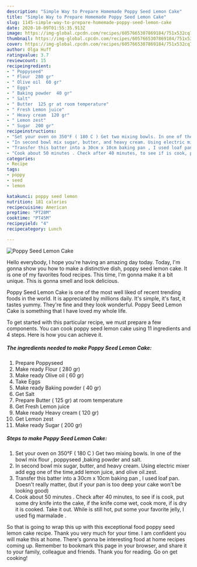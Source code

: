 ```yaml
---
description: "Simple Way to Prepare Homemade Poppy Seed Lemon Cake"
title: "Simple Way to Prepare Homemade Poppy Seed Lemon Cake"
slug: 1145-simple-way-to-prepare-homemade-poppy-seed-lemon-cake
date: 2020-10-09T01:55:35.913Z
image: https://img-global.cpcdn.com/recipes/6057665307869184/751x532cq70/poppy-seed-lemon-cake-recipe-main-photo.jpg
thumbnail: https://img-global.cpcdn.com/recipes/6057665307869184/751x532cq70/poppy-seed-lemon-cake-recipe-main-photo.jpg
cover: https://img-global.cpcdn.com/recipes/6057665307869184/751x532cq70/poppy-seed-lemon-cake-recipe-main-photo.jpg
author: Olga Huff
ratingvalue: 3.7
reviewcount: 15
recipeingredient:
- " Poppyseed"
- " Flour  280 gr"
- " Olive oil  60 gr"
- " Eggs"
- " Baking powder  40 gr"
- " Salt"
- " Butter  125 gr at room temperature"
- " Fresh Lemon juice"
- " Heavy cream  120 gr"
- " Lemon zest"
- " Sugar  200 gr"
recipeinstructions:
- "Set your oven on 350°F ( 180 C ) Get two mixing bowls. In one of the bowl mix flour , poppyseed ,baking powder and salt."
- "In second bowl mix sugar, butter, and heavy cream. Using electric mixer add egg one of the time,add lemon juice, and olive oil.zest."
- "Transfer this batter into a 30cm x 10cm baking pan , I used loaf pan. Doesn&#39;t really matter, (but if your pan is too deep your cake won&#39;t be looking good)"
- "Cook about 50 minutes . Check after 40 minutes, to see if is cook, put some dry knife into the cake, if the knife come wet, cook more, if is dry it is cooked. Take it out. While is still hot, put some your favorite jelly, I used fig marmalade ."
categories:
- Recipe
tags:
- poppy
- seed
- lemon

katakunci: poppy seed lemon 
nutrition: 181 calories
recipecuisine: American
preptime: "PT28M"
cooktime: "PT45M"
recipeyield: "4"
recipecategory: Lunch

---
```



![Poppy Seed Lemon Cake](https://img-global.cpcdn.com/recipes/6057665307869184/751x532cq70/poppy-seed-lemon-cake-recipe-main-photo.jpg)

Hello everybody, I hope you're having an amazing day today. Today, I'm gonna show you how to make a distinctive dish, poppy seed lemon cake. It is one of my favorites food recipes. This time, I'm gonna make it a bit unique. This is gonna smell and look delicious.



Poppy Seed Lemon Cake is one of the most well liked of recent trending foods in the world. It is appreciated by millions daily. It's simple, it's fast, it tastes yummy. They're fine and they look wonderful. Poppy Seed Lemon Cake is something that I have loved my whole life.


To get started with this particular recipe, we must prepare a few components. You can cook poppy seed lemon cake using 11 ingredients and 4 steps. Here is how you can achieve it.

<!--inarticleads1-->

##### The ingredients needed to make Poppy Seed Lemon Cake:

1. Prepare  Poppyseed
1. Make ready  Flour ( 280 gr)
1. Make ready  Olive oil ( 60 gr)
1. Take  Eggs
1. Make ready  Baking powder ( 40 gr)
1. Get  Salt
1. Prepare  Butter ( 125 gr) at room temperature
1. Get  Fresh Lemon juice
1. Make ready  Heavy cream ( 120 gr)
1. Get  Lemon zest
1. Make ready  Sugar ( 200 gr)




<!--inarticleads2-->

##### Steps to make Poppy Seed Lemon Cake:

1. Set your oven on 350°F ( 180 C ) Get two mixing bowls. In one of the bowl mix flour , poppyseed ,baking powder and salt.
1. In second bowl mix sugar, butter, and heavy cream. Using electric mixer add egg one of the time,add lemon juice, and olive oil.zest.
1. Transfer this batter into a 30cm x 10cm baking pan , I used loaf pan. Doesn&#39;t really matter, (but if your pan is too deep your cake won&#39;t be looking good)
1. Cook about 50 minutes . Check after 40 minutes, to see if is cook, put some dry knife into the cake, if the knife come wet, cook more, if is dry it is cooked. Take it out. While is still hot, put some your favorite jelly, I used fig marmalade .




So that is going to wrap this up with this exceptional food poppy seed lemon cake recipe. Thank you very much for your time. I am confident you will make this at home. There's gonna be interesting food at home recipes coming up. Remember to bookmark this page in your browser, and share it to your family, colleague and friends. Thank you for reading. Go on get cooking!
